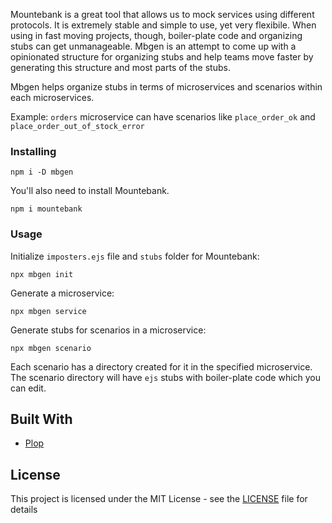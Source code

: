 Mountebank is a great tool that allows us to mock services using different protocols. It is extremely stable and simple to use, yet very flexibile. When using in fast moving projects, though, boiler-plate code and organizing stubs can get unmanageable. Mbgen is an attempt to come up with a opinionated structure for organizing stubs and help teams move faster by generating this structure and most parts of the stubs.

Mbgen helps organize stubs in terms of microservices and scenarios within each microservices.

Example: `orders` microservice can have scenarios like `place_order_ok` and `place_order_out_of_stock_error`

### Installing
```
npm i -D mbgen
```
You'll also need to install Mountebank.
```
npm i mountebank
```
### Usage

Initialize `imposters.ejs` file and `stubs` folder for Mountebank:

```npx mbgen init```

Generate a microservice:

```npx mbgen service```

Generate stubs for scenarios in a microservice:

```npx mbgen scenario```

Each scenario has a directory created for it in the specified microservice. The scenario directory will have `ejs` stubs with boiler-plate code which you can edit.

## Built With

* [Plop](https://plopjs.com/)

## License

This project is licensed under the MIT License - see the [LICENSE](LICENSE) file for details

